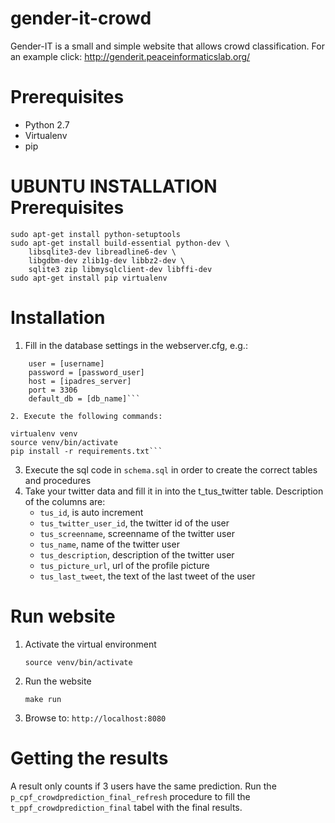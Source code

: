 # gender-it-crowd
Gender-IT is a small and simple website that allows crowd classification. 
For an example click: http://genderit.peaceinformaticslab.org/
  
# Prerequisites

* Python 2.7
* Virtualenv
* pip
	
# UBUNTU INSTALLATION Prerequisites 

	sudo apt-get install python-setuptools
	sudo apt-get install build-essential python-dev \
	    libsqlite3-dev libreadline6-dev \
	    libgdbm-dev zlib1g-dev libbz2-dev \
	    sqlite3 zip libmysqlclient-dev libffi-dev 
	sudo apt-get install pip virtualenv
	
# Installation
	
1. Fill in the database settings in the webserver.cfg, e.g.:
```
    user = [username]
    password = [password_user]
    host = [ipadres_server]
    port = 3306
    default_db = [db_name]```

2. Execute the following commands:
```
    virtualenv venv
    source venv/bin/activate		
    pip install -r requirements.txt```
    
3. Execute the sql code in `schema.sql` in order to create the correct tables and procedures
4. Take your twitter data and fill it in into the t_tus_twitter table. Description of the columns are:
    * `tus_id`, is auto increment
    * `tus_twitter_user_id`, the twitter id of the user
    * `tus_screenname`, screenname of the twitter user
    * `tus_name`, name of the twitter user
    * `tus_description`, description of the twitter user
    * `tus_picture_url`, url of the profile picture
    * `tus_last_tweet`, the text of the last tweet of the user		
		
# Run website

1. Activate the virtual environment

    `source venv/bin/activate	`	
    
2. Run the website

    `make run`
    
3. Browse to: `http://localhost:8080`

# Getting the results

A result only counts if 3 users have the same prediction. 
Run the `p_cpf_crowdprediction_final_refresh` procedure to fill the `t_ppf_crowdprediction_final` tabel with the
final results.
